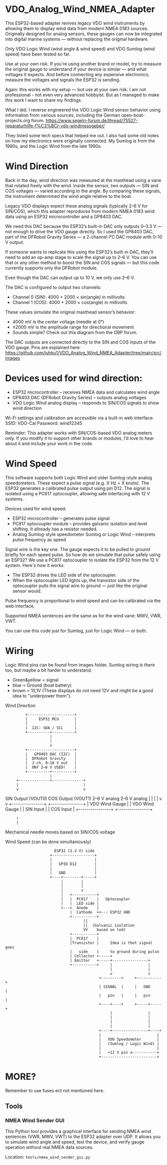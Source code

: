 # VDO_Analog_Wind_NMEA_Adapter
This ESP32-based adapter revives legacy VDO wind instruments by allowing them to display wind data from modern NMEA 0183 sources. Originally designed for analog sensors, these gauges can now be integrated into digital marine systems — without replacing the original hardware.

Only VDO Logic Wind (wind angle & wind speed) and VDO Sumlog (wind speed) have been tested so far.

Use at your own risk. If you're using another brand or model, try to measure the original gauge to understand if your device is similar — and what voltages it expects. And before connecting any expensive electronics, measure the voltages and signals the ESP32 is sending.

Again: this works with my setup — but use at your own risk. I am not professional - not even very advanced hobbyist.
But as I managed to make this work I want to share my findings.

What I did: I reverse engineered the VDO Logic Wind sensor behavior using information from various sources, including the German open-boat-projects.org forum.
https://www.segeln-forum.de/thread/75527-reparaturhilfe-f%C3%BCr-vdo-windmessgeber/

They listed some tech specs that helped me out. I also had some old notes on how my electronics were originally connected. My Sumlog is from the 1980s, and the Logic Wind from the late 1990s.

# Wind Direction
Back in the day, wind direction was measured at the masthead using a vane that rotated freely with the wind. Inside the sensor, two outputs — SIN and COS voltages — varied according to the angle. By comparing these signals, the instrument determined the wind angle relative to the boat.

Legacy VDO displays expect these analog signals (typically 2–6 V for SIN/COS), which this adapter reproduces from modern NMEA 0183 wind data using an ESP32 microcontroller and a GP8403 DAC.

We need this DAC because the ESP32’s built-in DAC only outputs 0–3.3 V — not enough to drive the VDO gauge directly. So I used the GP8403 DAC, part of the DFRobot Gravity Series — a 2-channel I²C DAC module with 0–10 V output.

If someone wants to replicate this using the ESP32’s built-in DAC, they’ll need to add an op-amp stage to scale the signal up to 2–6 V. You can use that or any other method to boost the SIN and COS signals — but this code currently supports only the DFRobot module.

Even though the DAC can output up to 10 V, we only use 2–6 V.

The DAC is configured to output two channels:
- Channel 0 (SIN): 4000 + 2000 × sin(angle) in millivolts
- Channel 1 (COS): 4000 + 2000 × cos(angle) in millivolts

These values simulate the original masthead sensor’s behavior:
- 4000 mV is the center voltage (needle at 0°)
- ±2000 mV is the amplitude range for directional movement
- Sounds simple? Check out this diagram from the OBP forum.

The DAC outputs are connected directly to the SIN and COS inputs of the VDO gauge. Pins are explained here:
https://github.com/juhku1/VDO_Analog_Wind_NMEA_Adapter/tree/main/src/images

# Devices used for wind direction:
- ESP32 microcontroller – receives NMEA data and calculates wind angle
- GP8403 DAC (DFRobot Gravity Series) – outputs analog voltages
- VDO Logic Wind analog display – responds to SIN/COS signals to show wind direction

Wi-Fi settings and calibration are accessible via a built-in web interface: SSID: VDO-Cal Password: wind12345

Reminder: This adapter works with SIN/COS-based VDO analog meters only. If you modify it to support other brands or modules, I’d love to hear about it and include your work in the code.


# Wind Speed
This software supports both Logic Wind and older Sumlog-style analog speedometers. These expect a pulse signal (e.g. X Hz = X knots). The ESP32 generates a calibrated pulse output using pin D12. The signal is isolated using a PC817 optocoupler, allowing safe interfacing with 12 V systems.

Devices used for wind speed:
- ESP32 microcontroller – generates pulse signal
- PC817 optocoupler module – provides galvanic isolation and level shifting. It allready has a resistor needed.
- Analog Sumlog-style speedometer Sumlog or Logic Wind – interprets pulse frequency as speed

Signal wire is the key one. The gauge expects it to be pulled to ground briefly for each speed pulse. So how do we simulate that pulse safely using an ESP32?
We use a PC817 optocoupler to isolate the ESP32 from the 12 V system. Here's how it works:
- The ESP32 drives the LED side of the optocoupler.
- When the optocoupler LED lights up, the transistor side of the optocoupler pulls the signal wire to ground — just like the original sensor would.

Pulse frequency is proportional to wind speed and can be calibrated via the web interface.

Supported NMEA sentences are the same as for the wind vane: MWV, VWR, VWT.

You can use this code just for Sumlog, just for Logic Wind — or both.

# Wiring 
Logic Wind pins can be found from images folder.
Sumlog wiring is there too, but maybe a bit harder to understand.
- Green&yellow = signal
- blue = Ground (boat battery)
- brown = 10,1V (These displays do not need 12V and might be a good idea to "underpower them").

Wind Direction

             +---------------------+
             |     ESP32 MCU       |
             |                     |
             |  I2C: SDA / SCL     |
             +----------+----------+
                        |
                        |
                        v
             +---------------------+
             |   GP8403 DAC (I2C)  |
             |  DFRobot Gravity    |
             |  2-ch, 0–10 V out   |
             |  ONY 2–6 V USED!    |
             +----------+----------+
                        |         
         +--------------+--------------+
         |                             |
         v                             v
   SIN Output (VOUT0)           COS Output (VOUT1)
     2–6 V analog                  2–6 V analog
         |                             |
         |                             |
         v                             v
+----------------+           +----------------+
| VDO Wind Gauge |           | VDO Wind Gauge |
|   SIN Input    |           |   COS Input    |
+----------------+           +----------------+

         ↑
         |
   Mechanical needle moves based on SIN/COS voltage




Wind Speed
(can be done simultaniously)

                          ESP32 (3.3 V) side
                        +-------------------+
                        |                   |
                        |   GPIO D12        |
                        |                   |
                        |   GND             |
                        +----+--------+-----+
                             |        |
                             |        |
                             |        v
                             |   +-----------+
                             |   |  PC817    |   Optocoupler
                             |   |  LED side |
                             +--->  Anode    |
                                 |  Cathode  +<--- ESP32 GND
                                 +-----------+
                                       ||
                                       ||  (Galvanic isolation
                                       VV    based on led)
                                 +-----------+
                                 |  PC817    |
                                 |Transistor |     Idea is thet signal goes 
                                 |   side    |     to ground during pulse
                                 | Collector +-----+
                                 | Emitter   +-----+----------------+
                                 +-----------+     |                |
                                                   |                |
                                                   v                v
                                              +---------+     +-----------+
                                              | SIGNAL  |     |   GND     |
                                              |   pin   |     |   pin     |
                                              +----+----+     +-----+-----+
                                                   |                |
                                                   |                |
                                                   |                |
                                                   |                |
                                              +----+----------------+----+
                                              |                         |
                                              |   VDO Speedometer       |
                                              |   (Sumlog / Logic Wind) |
                                              |                         |
                                              |   +12 V pin o-----------+
                                              +-------------------------+


# MORE?
Remember to use fuses ect not mentioned here.

## Tools
### NMEA Wind Sender GUI
This Python tool provides a graphical interface for sending NMEA wind sentences (VWR, MWV, VWT) to the ESP32 adapter over UDP. It allows you to simulate wind angle and speed, test the device, and verify gauge operation without real NMEA data sources.

Location: `tools/nmea_wind_sender_gui.py`


